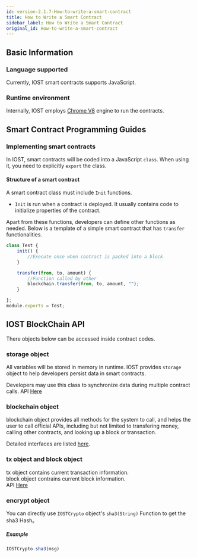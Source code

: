 ```yaml
---
id: version-2.1.7-How-to-write-a-smart-contract
title: How to Write a Smart Contract
sidebar_label: How to Write a Smart Contract
original_id: How-to-write-a-smart-contract
---
```


## Basic Information

### Language supported

Currently, IOST smart contracts supports JavaScript.

### Runtime environment

Internally, IOST employs [Chrome V8](https://developers.google.com/v8) engine to run the contracts.

## Smart Contract Programming Guides

### Implementing smart contracts

In IOST, smart contracts will be coded into a JavaScript `class`. When using it, you need to explicitly `export` the class.

#### Structure of a smart contract

A smart contract class must include `Init` functions.

- `Init` is run when a contract is deployed. It usually contains code to initialize properties of the contract.

Apart from these functions, developers can define other functions as needed. Below is a template of a simple smart contract that has `transfer` functionalities.

```javascript
class Test {
    init() {
        //Execute once when contract is packed into a block
    }

    transfer(from, to, amount) {
        //Function called by other
        blockchain.transfer(from, to, amount, "");
    }

};
module.exports = Test;
```

## IOST BlockChain API
There objects below can be accessed inside contract codes.

### storage object

All variables will be stored in memory in runtime. IOST provides `storage` object to help developers persist data in smart contracts.

Developers may use this class to synchronize data during multiple contract calls.
API [Here](https://github.com/iost-official/go-iost/blob/master/vm/v8vm/v8/libjs/storage.js)



### blockchain object

blockchain object provides all methods for the system to call, and helps the user to call official APIs, including but not limited to transfering money, calling other contracts, and looking up a block or transaction.

Detailed interfaces are listed [here](https://github.com/iost-official/go-iost/blob/master/vm/v8vm/v8/libjs/blockchain.js).


### tx object and block object
tx object contains current transaction information.   
block object contrains current block information.   
API [Here](https://github.com/iost-official/go-iost/blob/master/vm/v8vm/v8/sandbox.cc#L29)

### encrypt object
You can directly use ```IOSTCrypto``` object's ```sha3(String)``` Function to get the sha3 Hash。

##### Example

```js
IOSTCrypto.sha3(msg)
```
